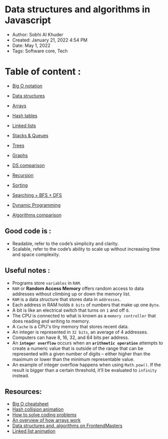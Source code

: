 # Data structures and algorithms in Javascript

- Author: Sobhi Al Khuder
- Created: January 21, 2022 4:54 PM
- Date: May 1, 2022
- Tags: Software core, Tech

# Table of content :

- [Big O notation](https://www.notion.so/Big-O-notation-cdaf8a5ffc224379bebe3268e3be65b0)

- [Data structures](https://www.notion.so/Data-structures-e54ab671689c4474aa6a9a6fedd64e42)

- [Arrays](https://www.notion.so/Arrays-ee7c32363d8c4463b5c49b5f0ee95ec3)

- [Hash tables](https://www.notion.so/Hash-tables-1b12d878205347f4a41fc80d3524803c)

- [Linked lists](https://www.notion.so/Linked-lists-3857354e0f4d4ddc9a90b38438004da8)

- [Stacks & Queues](https://www.notion.so/Stacks-Queues-e5a2935783b4494bbdd650d908027766)

- [Trees](https://www.notion.so/Trees-4802e0d4f88c43ad97a834531ab73819)

- [Graphs](https://www.notion.so/Graphs-71778040641d49d289e983bf6a45b24b)

- [DS comparison](https://www.notion.so/DS-comparison-9ce09d3e383a4f36bc31fa185fce3ed6)

- [Recursion](https://www.notion.so/Recursion-f7c84ab378804828b449665fb2fc8c00)

- [Sorting](https://www.notion.so/Sorting-4932da069420444daf08ec29af7f33d0)

- [Searching + BFS + DFS](https://www.notion.so/Searching-BFS-DFS-d8c34f3b334a4afe992adad0ec3d5b17)

- [Dynamic Programming](https://www.notion.so/Dynamic-Programming-3831d26131bd41068dc852e9a5260ff9)

- [Algorithms comparison](https://www.notion.so/Algorithms-comparison-8432306e27994031a5d821bce5858a04)

## Good code is :

- Readable, refer to the code’s simplicity and clarity.
- Scalable, refer to the code’s ability to scale up without increasing time and space complexity.

## Useful notes :
- Programs store `variables` in `RAM`.
- `RAM` or **Random Access Memory** offers random access to data addresses without climbing up or down the memory list.
- `RAM` is a data structure that stores data in `addresses`.
- Each address in RAM holds `8 bits` of numbers that make up one `Byte`.
- A bit is like an electrical switch that turns on `1` and off `0`.
- The CPU is connected to what is known as a `memory controller` that does reading and writing to memory.
- A `Cache` is a CPU's tiny memory that stores recent data.
- An integer is represented in `32 bits`, an average of 4 addresses.
- Computers can have 8, 16, 32, and 64 bits per address.
- An **`integer overflow`** occurs when an **`arithmetic operation`** attempts to create a numeric value that is outside of the range that can be represented with a given number of digits – either higher than the maximum or lower than the minimum representable value.
- An example of integer overflow happens when using `Math.pow()`. If the result is bigger than a certain threshold, it’ll be evaluated to `infinity` instead.

## Resources: 

- [Big O cheatsheet](http://bigocheatsheet.com)
- [Hash collision animation](https://www.cs.usfca.edu/~galles/visualization/OpenHash.html)
- [How to solve coding problems](https://s3.us-west-2.amazonaws.com/secure.notion-static.com/ee571e72-df25-4ea2-89e3-eaf3bc2662eb/how-to-solve-coding-problem.pdf?X-Amz-Algorithm=AWS4-HMAC-SHA256&X-Amz-Content-Sha256=UNSIGNED-PAYLOAD&X-Amz-Credential=AKIAT73L2G45EIPT3X45%2F20220301%2Fus-west-2%2Fs3%2Faws4_request&X-Amz-Date=20220301T205628Z&X-Amz-Expires=86400&X-Amz-Signature=58608f42f99d2d88a8a7c7381769e23b36ce9fe798bd64a779ea7d6214ca438d&X-Amz-SignedHeaders=host&response-content-disposition=filename%20%3D%22how-to-solve-coding-problem.pdf%22&x-id=GetObject)
- [An overview of how arrays work](https://www.freecodecamp.org/news/how-arrays-work-the-way-arrays-work-a775bfee519e/)
- [Data structures and. algorithms on FrontendMasters](https://frontendmasters.com/courses/data-structures-algorithms/hash-tables/)
- [Linked list animation](https://visualgo.net/en/list)